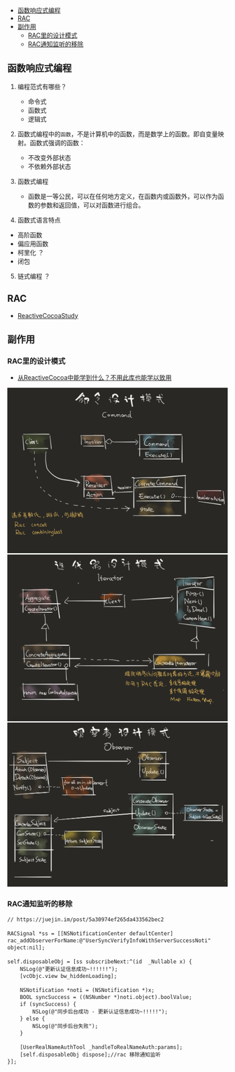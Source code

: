 - [函数响应式编程](#%e5%87%bd%e6%95%b0%e5%93%8d%e5%ba%94%e5%bc%8f%e7%bc%96%e7%a8%8b)
- [RAC](#rac)
- [副作用](#%e5%89%af%e4%bd%9c%e7%94%a8)
  - [RAC里的设计模式](#rac%e9%87%8c%e7%9a%84%e8%ae%be%e8%ae%a1%e6%a8%a1%e5%bc%8f)
  - [RAC通知监听的移除](#rac%e9%80%9a%e7%9f%a5%e7%9b%91%e5%90%ac%e7%9a%84%e7%a7%bb%e9%99%a4)

## 函数响应式编程

1. 编程范式有哪些？
    
   + 命令式
   + 函数式
   + 逻辑式

2. 函数式编程中的`函数`，不是计算机中的函数，而是数学上的函数。即自变量映射。函数式强调的函数：
      
   + 不改变外部状态
   + 不依赖外部状态

3. 函数式编程

   + 函数是一等公民，可以在任何地方定义，在函数内或函数外，可以作为函数的参数和返回值，可以对函数进行组合。

4. 函数式语言特点

  + 高阶函数
  + 偏应用函数
  + 柯里化 ？
  + 闭包
  
5. 链式编程 ？  

## RAC

+ [ReactiveCocoaStudy](https://github.com/AllenSWB/ReactiveCocoaStudy)

## 副作用

### RAC里的设计模式

+ [从ReactiveCocoa中能学到什么？不用此库也能学以致用](https://www.jianshu.com/p/39e27fef38fa)

![](../../src/imgs/ios/rac_command.png)
![](../../src/imgs/ios/rac_lterator.png)
![](../../src/imgs/ios/rac_observer.png)

### RAC通知监听的移除
  
  ```objc
  // https://juejin.im/post/5a30974ef265da433562bec2

  RACSignal *ss = [[NSNotificationCenter defaultCenter] rac_addObserverForName:@"UserSyncVerifyInfoWithServerSuccessNoti" object:nil];
  
  self.disposableObj = [ss subscribeNext:^(id  _Nullable x) {
      NSLog(@"更新认证信息成功~!!!!!!");
      [vcObjc.view bw_hiddenLoading];

      NSNotification *noti = (NSNotification *)x;
      BOOL syncSuccess = ((NSNumber *)noti.object).boolValue;
      if (syncSuccess) {
          NSLog(@"同步后台成功 - 更新认证信息成功~!!!!!");
      } else {
          NSLog(@"同步后台失败");
      }
      
      [UserRealNameAuthTool _handleToRealNameAuth:params];
      [self.disposableObj dispose];//rac 移除通知监听  
  }];
  ```


  <!-- 
   iOS开发高手课 22讲
   RAC vs rxSwift 
   -->